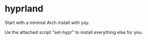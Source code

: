 # hyprland
Start with a minimal Arch install with yay.

Ue the attached script "set-hypr" to install everything else for you.
